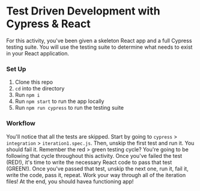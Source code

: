 # Test Driven Development with Cypress & React

For this activity, you've been given a skeleton React app and a full Cypress testing suite. You will use the testing suite to determine what needs to exist in your React application. 

### Set Up

1. Clone this repo
2. `cd` into the directory
3. Run `npm i` 
4. Run `npm start` to run the app locally
5. Run `npm run cypress` to run the testing suite

### Workflow

You'll notice that all the tests are skipped. Start by going to `cypress` > `integration` > `iteration1.spec.js`. Then, unskip the first test and run it. You should fail it. Remember the red > green testing cycle? You're going to be following that cycle throughout this activity. Once you've failed the test (RED!), it's time to write the necessary React code to pass that test (GREEN!). Once you've passed that test, unskip the next one, run it, fail it, write the code, pass it, repeat. Work your way through all of the iteration files! At the end, you should havea functioning app!
